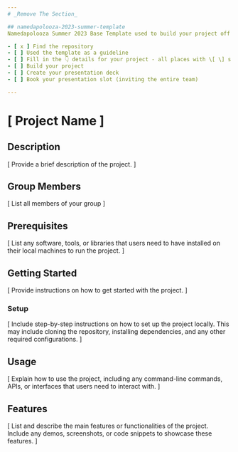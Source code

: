 ```yaml
---
# _Remove The Section_

## namedapolooza-2023-summer-template
Namedapolooza Summer 2023 Base Template used to build your project off of.

- [ x ] Find the repository
- [ ] Used the template as a guideline
- [ ] Fill in the 👇 details for your project - all places with \[ \] statements
- [ ] Build your project
- [ ] Create your presentation deck
- [ ] Book your presentation slot (inviting the entire team)

---
```


# \[ Project Name \]

## Description
\[ Provide a brief description of the project. \]

## Group Members
\[ List all members of your group \]

## Prerequisites
\[ List any software, tools, or libraries that users need to have installed on their local machines to run the project. \]

## Getting Started
\[ Provide instructions on how to get started with the project. \]

### Setup
\[ Include step-by-step instructions on how to set up the project locally. This may include cloning the repository, installing dependencies, and any other required configurations. \]

## Usage
\[ Explain how to use the project, including any command-line commands, APIs, or interfaces that users need to interact with. \]

## Features
\[ List and describe the main features or functionalities of the project. Include any demos, screenshots, or code snippets to showcase these features. \]
